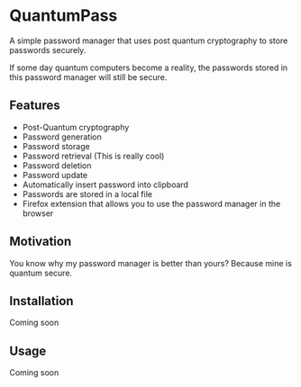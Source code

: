 # QuantumPass

A simple password manager that uses post quantum cryptography to store passwords securely. 

If some day quantum computers become a reality, the passwords stored in this password manager will still be secure.

## Features

- Post-Quantum cryptography
- Password generation
- Password storage
- Password retrieval (This is really cool)
- Password deletion
- Password update
- Automatically insert password into clipboard
- Passwords are stored in a local file
- Firefox extension that allows you to use the password manager in the browser

## Motivation

You know why my password manager is better than yours? Because mine is quantum secure.

## Installation

Coming soon

## Usage

Coming soon
